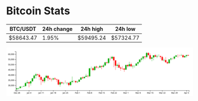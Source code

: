 # Bitcoin Stats

BTC/USDT|24h change|24h high|24h low|
|---|---|---|---|
|$58643.47|1.95%|$59495.24|$57324.77|

<img src="./chart.svg">
